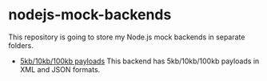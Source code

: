 # nodejs-mock-backends

This repository is going to store my Node.js mock backends in separate folders.



* [5kb/10kb/100kb payloads](5-10kb-xml-json)
  This backend has 5kb/10kb/100kb payloads in XML and JSON formats.
